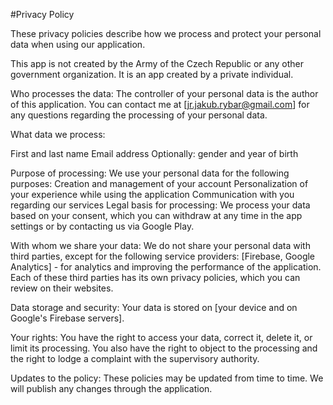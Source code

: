 #Privacy Policy

These privacy policies describe how we process and protect your personal data when using our application.

This app is not created by the Army of the Czech Republic or any other government organization. It is an app created by a private individual.

Who processes the data: 
The controller of your personal data is the author of this application. You can contact me at [jr.jakub.rybar@gmail.com] for any questions regarding the processing of your personal data.

What data we process:

First and last name
Email address
Optionally: gender and year of birth

Purpose of processing: We use your personal data for the following purposes:
Creation and management of your account
Personalization of your experience while using the application
Communication with you regarding our services
Legal basis for processing: We process your data based on your consent, which you can withdraw at any time in the app settings or by contacting us via Google Play.

With whom we share your data: 
We do not share your personal data with third parties, except for the following service providers:
[Firebase, Google Analytics] - for analytics and improving the performance of the application. Each of these third parties has its own privacy policies, which you can review on their websites.

Data storage and security: 
Your data is stored on [your device and on Google's Firebase servers].

Your rights: 
You have the right to access your data, correct it, delete it, or limit its processing. You also have the right to object to the processing and the right to lodge a complaint with the supervisory authority.

Updates to the policy: 
These policies may be updated from time to time. We will publish any changes through the application.
